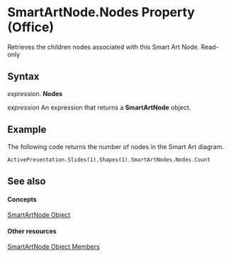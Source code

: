 
# SmartArtNode.Nodes Property (Office)

Retrieves the children nodes associated with this Smart Art Node. Read-only


## Syntax

 _expression_. **Nodes**

 _expression_ An expression that returns a **SmartArtNode** object.


## Example

The following code returns the number of nodes in the Smart Art diagram.


```
ActivePresentation.Slides(1).Shapes(1).SmartArtNodes.Nodes.Count
```


## See also


#### Concepts


[SmartArtNode Object](3987d02d-beb1-8ce0-acbb-3fc0a05b2341.md)
#### Other resources


[SmartArtNode Object Members](8472d586-87ed-2dd7-054b-e821f1738e3c.md)
